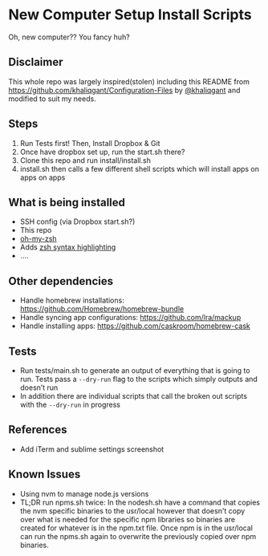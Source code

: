 # New Computer Setup Install Scripts
Oh, new computer?? You fancy huh?

## Disclaimer 
This whole repo was largely inspired(stolen) including this README from https://github.com/khaliqgant/Configuration-Files by [@khaliqgant](https://github.com/khaliqgant/) and modified to suit my needs.

## Steps
1. Run Tests first! Then, Install Dropbox & Git
2. Once have dropbox set up, run the start.sh there?
3. Clone this repo and run install/install.sh
4. install.sh then calls a few different shell scripts which will install apps on apps on apps

## What is being installed
* SSH config (via Dropbox start.sh?)
* This repo
* [oh-my-zsh](https://github.com/robbyrussell/oh-my-zsh)
* Adds [zsh syntax highlighting](https://github.com/zsh-users/zsh-syntax-highlighting)
* ....

## Other dependencies
* Handle homebrew installations: https://github.com/Homebrew/homebrew-bundle
* Handle syncing app configurations: https://github.com/lra/mackup
* Handle installing apps: https://github.com/caskroom/homebrew-cask

## Tests
* Run tests/main.sh to generate an output of everything that is going to run. 
Tests pass a ```--dry-run``` flag to the scripts which simply outputs and doesn’t run
* In addition there are individual scripts that call the broken out scripts
with the ```--dry-run``` in progress

## References
* Add iTerm and sublime settings screenshot

## Known Issues
* Using nvm to manage node.js versions
* TL;DR run npms.sh twice:
In the nodesh.sh have a command that copies the nvm specific binaries to the usr/local
however that doesn't copy over what is needed for the specific npm libraries
so binaries are created for whatever is in the npm.txt file. Once npm
is in the usr/local can run the npms.sh again to overwrite the previously 
copied over npm binaries. 
